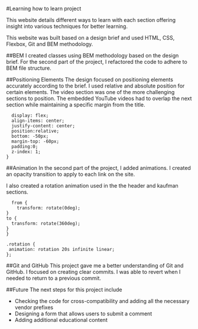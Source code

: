 #Learning how to learn project

This website details different ways to learn with each section offering insight into various techniques for better learning.

This website was built based on a design brief and used HTML, CSS, Flexbox, Git and BEM methodology.

##BEM
I created classes using BEM methodology based on the design brief. For the second part of the project, I refactored the code to adhere to BEM file structure.

##Positioning Elements
The design focused on positioning elements accurately according to the brief. I used relative and absolute position for certain elements. The video section was one of the more challenging sections to position. The embedded YouTube videos had to overlap the next section while maintaining a specific margin from the title.

```.video__iframes {
  display: flex;
  align-items: center;
  justify-content: center;
  position:relative;
  bottom: -50px;
  margin-top: -60px;
  padding:0;
  z-index: 1;
}
```

##Animation
In the second part of the project, I added animations. I created an opacity transition to apply to each link on the site.

I also created a rotation animation used in the the header and kaufman sections.
```@keyframes rotation {
  from {
    transform: rotate(0deg);
}
to {
  transform: rotate(360deg);
}
}

.rotation {
 animation: rotation 20s infinite linear;
};
```

##Git and GitHub
This project gave me a better understanding of Git and GitHub. I focused on creating clear commits. I was able to revert when I needed to return to a previous commit.

##Future
The next steps for this project include
* Checking the code for cross-compatibility and adding all the necessary vendor prefixes
* Designing a form that allows users to submit a comment
* Adding additional educational content
